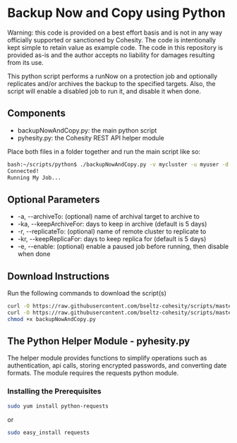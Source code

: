 # Backup Now and Copy using Python

Warning: this code is provided on a best effort basis and is not in any way officially supported or sanctioned by Cohesity. The code is intentionally kept simple to retain value as example code. The code in this repository is provided as-is and the author accepts no liability for damages resulting from its use.

This python script performs a runNow on a protection job and optionally replicates and/or archives the backup to the specified targets. Also, the script will enable a disabled job to run it, and disable it when done.

## Components

* backupNowAndCopy.py: the main python script
* pyhesity.py: the Cohesity REST API helper module

Place both files in a folder together and run the main script like so:
```bash
bash:~/scripts/python$ ./backupNowAndCopy.py -v mycluster -u myuser -d mydomain.net -j 'My Job'
Connected!
Running My Job...
```

## Optional Parameters

*  -a,  --archiveTo: (optional) name of archival target to archive to
*  -ka, --keepArchiveFor: days to keep in archive (default is 5 days)
*  -r,  --replicateTo: (optional) name of remote cluster to replicate to
*  -kr, --keepReplicaFor: days to keep replica for (default is 5 days)
*  -e,  --enable: (optional) enable a paused job before running, then disable when done


## Download Instructions
Run the following commands to download the script(s)
```bash
curl -O https://raw.githubusercontent.com/bseltz-cohesity/scripts/master/python/backupNowAndCopyV2/backupNowAndCopy.py
curl -O https://raw.githubusercontent.com/bseltz-cohesity/scripts/master/python/backupNowAndCopyV2/pyhesity.py
chmod +x backupNowAndCopy.py
```

## The Python Helper Module - pyhesity.py
The helper module provides functions to simplify operations such as authentication, api calls, storing encrypted passwords, and converting date formats. The module requires the requests python module.

### Installing the Prerequisites
```bash
sudo yum install python-requests
```
or

```bash
sudo easy_install requests
```
